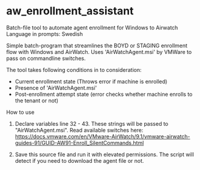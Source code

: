 # aw_enrollment_assistant
Batch-file tool to automate agent enrollment for Windows to Airwatch
Language in prompts: Swedish

Simple batch-program that streamlines the BOYD or STAGING enrollment flow with Windows and AirWatch.
Uses 'AirWatchAgent.msi' by VMWare to pass on commandline switches.

The tool takes following conditions in to consideration:

* Current enrollment state (Throws error if machine is enrolled) 
* Presence of 'AirWatchAgent.msi'
* Post-enrollment attempt state (error checks whether machine enrolls to the tenant or not)

How to use

1. Declare variables line 32 - 43. These strings will be passed to "AirWatchAgent.msi". 
   Read available switches here: https://docs.vmware.com/en/VMware-AirWatch/9.1/vmware-airwatch-guides-91/GUID-AW91-Enroll_SilentCommands.html

2. Save this source file and run it with elevated permissions. 
   The script will detect if you need to download the agent file or not.			
